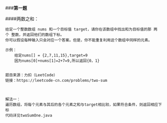 ###__第一题__

####两数之和：

    给定一个整数数组 nums 和一个目标值 target，请你在该数组中找出和为目标值的那 两个 整数，并返回他们的数组下标。
    你可以假设每种输入只会对应一个答案。但是，你不能重复利用这个数组中同样的元素。     
    
    示例：
        给定nums[] = {2,7,11,15},target=9
        因为nums[0]+nums[1]=2+7=9,所以返回{0，1}

    
    题目来源：力扣（LeetCode）
    链接：https://leetcode-cn.com/problems/two-sum
    
    
    
    解法一：
    遍历数组，将每个元素与其后的各个元素之和与target相比较，如果符合条件，则返回相应下标
    代码详见twoSumOne.java
    
